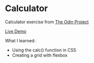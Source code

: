 # Calculator
Calculator exercise from [The Odin Project](https://www.theodinproject.com/lessons/foundations-calculator)

[Live Demo](https://lisas7.github.io/TOP-Calculator/)

What I learned:
* Using the calc() function in CSS
* Creating a grid with flexbox